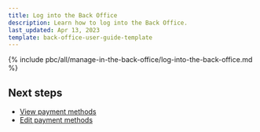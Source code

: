 ```yaml
---
title: Log into the Back Office
description: Learn how to log into the Back Office.
last_updated: Apr 13, 2023
template: back-office-user-guide-template
---
```


{% include pbc/all/manage-in-the-back-office/log-into-the-back-office.md %} <!-- To edit, see /_includes/pbc/all/manage-in-the-back-office/log-into-the-back-office.md -->

## Next steps

* [View payment methods](/docs/pbc/all/payment-service-provider/{{page.version}}/manage-in-the-back-office/view-payment-methods.html)
* [Edit payment methods](/docs/pbc/all/payment-service-provider/{{page.version}}/manage-in-the-back-office/edit-payment-methods.html)
